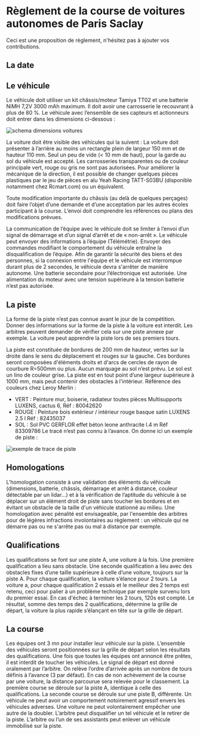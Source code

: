 # Règlement de la course de voitures autonomes de Paris Saclay

Ceci est une proposition de règlement, n'hésitez pas à ajouter vos contributions.

## La date



## Le véhicule

Le véhicule doit utiliser un kit châssis/moteur Tamiya TT02 et une batterie NiMH 7,2V 3000 mAh maximum. Il doit avoir une carrosserie le recouvrant à plus de 80 %.
Le véhicule avec l’ensemble de ses capteurs et actionneurs doit entrer dans les dimensions ci-dessous :

![schema dimensions voitures](https://raw.githubusercontent.com/ajuton-ens/CourseVoituresAutonomesSaclay/main/Images/dimensions_voiture.png)

La voiture doit être visible des véhicules qui la suivent : La voiture doit présenter à l’arrière au moins un rectangle plein de largeur 150 mm et de hauteur 110 mm. Seul un peu de vide (< 10 mm de haut), pour la garde au sol du véhicule est accepté.
Les carrosseries transparentes ou de couleur principale vert, rouge ou gris ne sont pas autorisées.
Pour améliorer la mécanique de la direction, il est possible de changer quelques pièces plastiques par le jeu de pièces en alu Yeah Racing TATT-S03BU (disponible notamment chez Rcmart.com) ou un équivalent.

Toute modification importante du châssis (au delà de quelques perçages) doit faire l’objet d’une demande et d’une acceptation par les autres écoles participant à la course. L’envoi doit comprendre les références ou plans des modifications prévues.

La communication de l’équipe avec le véhicule doit se limiter à l’envoi d’un signal de démarrage et d’un signal d’arrêt et de « non-arrêt ». Le véhicule peut envoyer des informations à l’équipe (Télémétrie). Envoyer des commandes modifiant le comportement du véhicule entraîne la disqualification de l’équipe.
Afin de garantir la sécurité des biens et des personnes, si la connexion entre l'équipe et le véhicule est interrompue durant plus de 2 secondes, le véhicule devra s'arrêter de manière autonome.
Une batterie secondaire pour l’électronique est autorisée. Une alimentation du moteur avec une tension supérieure à la tension batterie n’est pas autorisée.

## La piste

La forme de la piste n’est pas connue avant le jour de la compétition. Donner des informations sur la forme de la piste à la voiture est interdit. Les arbitres peuvent demander de vérifier cela sur une piste annexe par exemple. La voiture peut apprendre la piste lors de ses premiers tours.

La piste est constituée de bordures de 200 mm de hauteur, vertes sur la droite dans le sens du déplacement et rouges sur la gauche. Ces bordures seront composées d'éléments droits et d'arcs de cercles de rayon de courbure R=500mm ou plus. Aucun marquage au sol n’est prévu. Le sol est un lino de couleur grise. La piste est en tout point d’une largeur supérieure à 1000 mm, mais peut contenir des obstacles à l'intérieur.
Référence des couleurs chez Leroy Merlin : 
* VERT : Peinture mur, boiserie, radiateur toutes pièces Multisupports LUXENS, cactus 6, Réf : 80042620
* ROUGE : Peinture bois extérieur / intérieur rouge basque satin LUXENS 2.5 l Réf : 82435037
* SOL : Sol PVC GERFLOR effet béton leone anthracite l.4 m  Réf 83309786
Le tracé n’est pas connu à l’avance. On donne ici un exemple de piste :

![exemple de trace de piste](https://raw.githubusercontent.com/ajuton-ens/CourseVoituresAutonomesSaclay/main/Images/exemple_piste.png)

## Homologations

L’homologation consiste à une validation des éléments du véhicule (dimensions, batterie, châssis, démarrage et arrêt à distance, couleur détectable par un lidar...) et à la vérification de l’aptitude du véhicule à se déplacer sur un élément droit de piste sans toucher les bordures et en évitant un obstacle de la taille d'un véhicule stationné au milieu.
Une homologation avec pénalité est envisageable, par l'ensemble des arbitres pour de légères infractions involontaires au règlement : un véhicule qui ne démarre pas ou ne s'arrête pas ou mal à distance par exemple.

## Qualifications

Les qualifications se font sur une piste A, une voiture à la fois. Une première qualification a lieu sans obstacle. Une seconde qualification a lieu avec des obstacles fixes d’une taille supérieure à celle d’une voiture, toujours sur la piste A.
Pour chaque qualification, la voiture s’élance pour 2 tours. La voiture a, pour chaque qualification 2 essais et le meilleur des 2 temps est retenu, ceci pour palier à un problème technique par exemple survenu lors du premier essai.
En cas d'échec à terminer les 2 tours, 120s est compté.
Le résultat, somme des temps des 2 qualifications, détermine la grille de départ, la voiture la plus rapide s’élançant en tête sur la grille de départ.


## La course

Les équipes ont 3 mn pour installer leur véhicule sur la piste.
L’ensemble des véhicules seront positionnées sur la grille de départ selon les résultats des qualifications. Une fois que toutes les équipes ont annoncé être prêtes, il est interdit de toucher les véhicules. Le signal de départ est donné oralement par l’arbitre.
On relève l’ordre d’arrivée après un nombre de tours définis à l’avance (3 par défaut).
En cas de non achèvement de la course par une voiture, la distance parcourue sera relevée pour le classement.
La première course se déroule sur la piste A, identique à celle des qualifications.
La seconde course se déroule sur une piste B, différente.
Un véhicule ne peut avoir un comportement notoirement agressif envers les véhicules adverses. Une voiture ne peut volontairement empêcher une autre de la doubler.
L’arbitre peut disqualifier un tel véhicule et le retirer de la piste.
L’arbitre ou l’un de ses assistants peut enlever un véhicule immobilisé sur la piste.